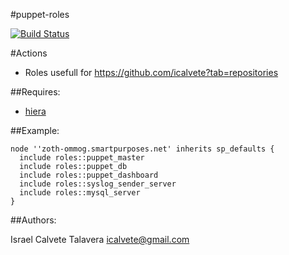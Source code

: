 #puppet-roles

 [![Build Status](https://secure.travis-ci.org/icalvete/puppet-roles.png)](http://travis-ci.org/icalvete/puppet-roles)

#Actions

* Roles usefull for https://github.com/icalvete?tab=repositories

##Requires:

* [hiera](http://docs.puppetlabs.com/hiera/1/index.html)

##Example:

```puppet
node ''zoth-ommog.smartpurposes.net' inherits sp_defaults {
  include roles::puppet_master
  include roles::puppet_db
  include roles::puppet_dashboard
  include roles::syslog_sender_server
  include roles::mysql_server
}
```

##Authors:
 
 Israel Calvete Talavera <icalvete@gmail.com>
